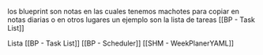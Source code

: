 los blueprint son notas en las cuales tenemos machotes para copiar en notas diarias o en otros lugares un ejemplo son la lista de tareas [[BP - Task List]]

Lista
[[BP - Task List]] 
[[BP - Scheduler]]
[[SHM - WeekPlanerYAML]]
